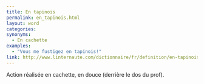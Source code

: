 ```yaml
---
title: En tapinois
permalink: en_tapinois.html
layout: word
categories:
synonyms:
  - En cachette
examples:
  - "Vous me fustigez en tapinois!"
link: http://www.linternaute.com/dictionnaire/fr/definition/en-tapinois/
---
```


Action réalisée en cachette, en douce (derrière le dos du prof).

